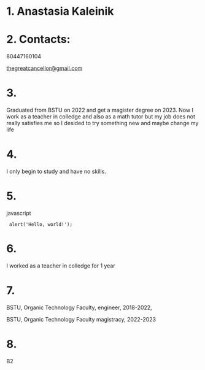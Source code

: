 **1. Anastasia Kaleinik**
=
**2. Contacts:**
=
80447160104

thegreatcancellor@gmail.com

**3.**
=
Graduated from BSTU on 2022 and get a magister degree on 2023. Now I work as a teacher in colledge and also as a math tutor but my job does not really satisfies me so I desided to try something new and maybe change my life

**4.**
=
I only begin to study and have no skills.

**5.**
=
javascript

``` alert('Hello, world!');```

**6.**
=
I worked as a teacher in colledge for 1 year

**7.**
=
BSTU, Organic Technology Faculty, engineer, 2018-2022,

BSTU, Organic Technology Faculty magistracy, 2022-2023

**8.**
=
B2

